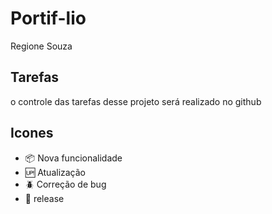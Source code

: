 # Portif-lio
Regione Souza

## Tarefas

o controle das tarefas desse projeto será realizado no github


## Icones

- :package: Nova funcionalidade
- :up: Atualização
- :beetle: Correção de bug
- :checkered_flag: release
